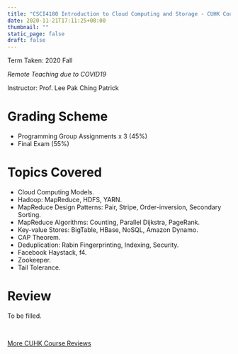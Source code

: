 ```yaml
---
title: "CSCI4180 Introduction to Cloud Computing and Storage - CUHK Course Review"
date: 2020-11-21T17:11:25+08:00
thumbnail: ""
static_page: false
draft: false
---
```


Term Taken: 2020 Fall

*Remote Teaching due to COVID19*

Instructor: Prof. Lee Pak Ching Patrick

# Grading Scheme
* Programming Group Assignments x 3 (45%)
* Final Exam (55%)

# Topics Covered
* Cloud Computing Models.
* Hadoop: MapReduce, HDFS, YARN.
* MapReduce Design Patterns: Pair, Stripe, Order-inversion, Secondary Sorting.
* MapReduce Algorithms: Counting, Parallel Dijkstra, PageRank.
* Key-value Stores: BigTable, HBase, NoSQL, Amazon Dynamo.
* CAP Theorem.
* Deduplication: Rabin Fingerprinting, Indexing, Security.
* Facebook Haystack, f4.
* Zookeeper.
* Tail Tolerance.

# Review
To be filled.

<br />

[More CUHK Course Reviews](/course-review)